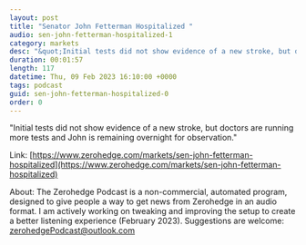 ```yaml
---
layout: post
title: "Senator John Fetterman Hospitalized "
audio: sen-john-fetterman-hospitalized-1
category: markets
desc: "&quot;Initial tests did not show evidence of a new stroke, but doctors are running more tests and John is remaining overnight for observation.&quot;"
duration: 00:01:57
length: 117
datetime: Thu, 09 Feb 2023 16:10:00 +0000
tags: podcast
guid: sen-john-fetterman-hospitalized-0
order: 0
---
```

&quot;Initial tests did not show evidence of a new stroke, but doctors are running more tests and John is remaining overnight for observation.&quot;

Link: [https://www.zerohedge.com/markets/sen-john-fetterman-hospitalized](https://www.zerohedge.com/markets/sen-john-fetterman-hospitalized)

About: The Zerohedge Podcast is a non-commercial, automated program, designed to give people a way to get news from Zerohedge in an audio format.  I am actively working on tweaking and improving the setup to create a better listening experience (February 2023).  Suggestions are welcome: [zerohedgePodcast@outlook.com](mailto:zerohedgePodcast@outlook.com)